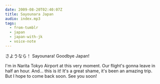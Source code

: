 ```yaml
---
date: 2009-08-20T02:40:07Z
title: Sayounara Japan
audio: index.mp3
tags:
  - from-tumblr
  - japan
  - japan-with-jk
  - voice-note
---
```


さようなら！ Sayounara! Goodbye Japan!

I'm in Narita Tokyo Airport at this very moment. Our flight's gonna leave in half an hour. And… this is it! It's a great shame, it's been an amazing trip. But I hope to come back soon. See you soon!

